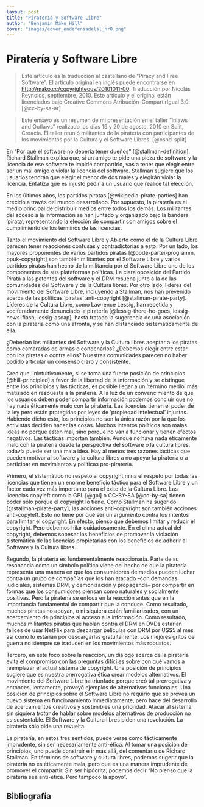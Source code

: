 ```yaml
---
layout: post
title: "Piratería y Software Libre"
author: "Benjamin Mako Hill"
cover: "images/cover_endefensadelsl_nr0.png"
---
```


Piratería y Software Libre
==========================

> Este artículo es la traducción al castellano de “Piracy and Free
> Software”. El artículo original en inglés puede encontrarse en
> http://mako.cc/copyrighteous/20101011-00. Traducción por Nicolás
> Reynolds, septiembre, 2010. Este artículo y el original están
> licenciados bajo Creative Commons Atribución-CompartirIgual 3.0.
> [@cc-by-sa-ar]

> Este ensayo es un resumen de mi presentación en el taller “Inlaws
> and Outlaws” realizado los días 19 y 20 de agosto, 2010 en Split,
> Croacia. El taller reunió militantes de la piratería con participantes
> de los movimientos por la Cultura y el Software Libres. [@nsnd-split]

En “Por qué el software no debería tener dueños” [@stallman-definition], Richard
Stallman explica que, si un amigo te pide una pieza de software y la licencia
de ese software te impide compartirlo, vas a tener que elegir entre ser un mal
amigo o violar la licencia del software. Stallman sugiere que los usuarios
tendrán que elegir el menor de dos males y elegirán violar la licencia.
Enfatiza que es injusto pedir a un usuario que realice tal elección.

En los últimos años, los partidos piratas [@wikipedia-pirate-parties] han
crecido a través del mundo desarrollado. Por supuesto, la piratería es el medio
principal de distribuir medios entre todos los demás. Los militantes del acceso
a la información se han juntado y organizado bajo la bandera ’pirata’,
representando la elección de compartir con amigos sobre el cumplimiento de los
términos de las licencias.

Tanto el movimiento del Software Libre y Abierto como el de la Cultura Libre
parecen tener reacciones confusas y contradictorias a esto. Por un lado, los
mayores proponentes de varios partidos piratas [@ppde-partei-programm,
ppuk-copyright] son también militantes por el Software Libre y varios partidos
piratas han hecho de la militancia por el Software Libre uno de los componentes
de sus plataformas políticas. La clara oposición del Partido Pirata a las
patentes del software y el DRM resuena junto a la de las comunidades del
Software y de la Cultura libres. Por otro lado, líderes del movimiento del
Software Libre, incluyendo a Stallman, nos han prevenido acerca de las
políticas ’piratas’ anti-copyright [@stallman-pirate-party].  Líderes de la
Cultura Libre, como Lawrence Lessig, han repetida y vociferadamente denunciado
la piratería [@lessig-there-he-goes, lessig-news-flash, lessig-ascap], hasta
tratado la sugerencia de una asociación con la piratería como una afronta, y se
han distanciado sistemáticamente de ella.

¿Deberían los militantes del Software y la Cultura libres aceptar a los piratas
como camaradas de armas o condenarlos? ¿Debemos elegir entre estar con los
piratas o contra ellos? Nuestras comunidades parecen no haber podido articular
un consenso claro y consistente.

Creo que, inintuitivamente, si se toma una fuerte posición de principios
[@hill-principled] a favor de la libertad de la información y se distingue
entre los principios y las tácticas, es posible llegar a un ’término medio’ más
matizado en respuesta a la piratería. A la luz de un convencimiento de que los
usuarios deben poder compartir información podemos concluir que no hay nada
éticamente malo con la piratería. Las licencias tienen el poder de la ley pero
están protegidas por leyes de ’propiedad intelectual’ injustas. Habiendo dicho
esto, los principios no son la única razón por la que los activistas deciden
hacer las cosas.  Muchos intentos políticos son malas ideas no porque estén
mal, sino porque no van a funcionar y tienen efectos negativos. Las tácticas
importan también. Aunque no haya nada éticamente malo con la piratería desde la
perspectiva del software o la cultura libres, todavía puede ser una mala idea.
Hay al menos tres razones tácticas que pueden motivar al software y la cultura
libres a no apoyar la piratería o a participar en movimientos y políticas
pro-piratería.

Primero, el sistemático no respeto al copyright mina el respeto por todas las
licencias que tienen un enorme beneficio táctico para el Software Libre y un
factor cada vez más importante para el éxito de la Cultura Libre. Las licencias
copyleft como la GPL [@gpl] o CC-BY-SA [@cc-by-sa] tienen poder sólo porque el
copyright lo tiene.  Como Stallman ha sugerido [@stallman-pirate-party], las
acciones anti-copyright son también acciones anti-copyleft. Esto no tiene por
qué ser un argumento contra los intentos para limitar el copyright. En efecto,
pienso que debemos limitar y reducir el copyright. Pero debemos hilar
cuidadosamente. En el clima actual del copyright, debemos sopesar los
beneficios de promover la violación sistemática de las licencias propietarias
con los beneficios de adherir al Software y la Cultura libres.

Segundo, la piratería es fundamentalmente reaccionaria. Parte de su resonancia
como un símbolo político viene del hecho de que la piratería representa una
manera en que los consumidores de medios pueden luchar contra un grupo de
compañías que los han atacado –con demandas judiciales, sistemas DRM, y
demonización y propaganda– por compartir en formas que los consumidores piensan
como naturales y socialmente positivas. Pero la piratería se enfoca en la
reacción antes que en la importancia fundamental de compartir que la conduce.
Como resultado, muchos piratas no apoyan, o ni siquiera están familiarizados,
con un acercamiento de principios al acceso a la información. Como resultado,
muchos militantes piratas que hablan contra el DRM en DVDs estarían felices de
usar NetFlix para descargar películas con DRM por US\$5 al mes así como lo
estarían por descargarlas gratuitamente. Los mejores gritos de guerra no
siempre se traducen en los movimientos más robustos.

Tercero, en este foco sobre la reacción, un diálogo acerca de la piratería
evita el compromiso con las preguntas difíciles sobre con qué vamos a
reemplazar el actual sistema de copyright. Una posición de principios sugiere
que es nuestra prerrogativa ética crear modelos alternativos. El movimiento del
Software Libre ha triunfado porque creó tal prerrogativa y entonces,
lentamente, proveyó ejemplos de alternativas funcionales. Una posición de
principios sobre el Software Libre no requirió que se provea un nuevo sistema
en funcionamiento inmediatamente, pero hace del desarrollo de acercamientos
creativos y sostenibles una prioridad. Atacar al sistema sin siquiera *tratar*
de hablar sobre modelos alternativos de producción no es sustentable. El
Software y la Cultura libres piden una revolución. La piratería sólo pide una
revuelta.

La piratería, en estos tres sentidos, puede verse como tácticamente imprudente,
sin ser necesariamente anti-ética. Al tomar una posición de principios, uno
puede construir e ir más allá, del comentario de Richard Stallman. En términos
de software y cultura libres, podemos sugerir que la piratería no es éticamente
mala, pero que es una manera imprudente de promover el compartir. Sin ser
hipócrita, podemos decir “No pienso que la piratería sea anti-ética. Pero
tampoco la apoyo”.



## Bibliografía


